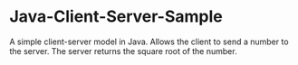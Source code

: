 Java-Client-Server-Sample
=========================

A simple client-server model in Java. Allows the client to send a number to the server. The server returns the square root of the number.
